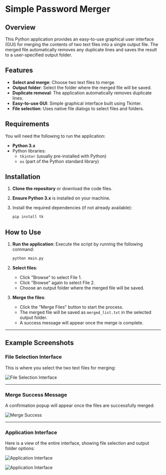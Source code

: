 # **Simple Password Merger**

## Overview

This Python application provides an easy-to-use graphical user interface (GUI) for merging the contents of two text files into a single output file. The merged file automatically removes any duplicate lines and saves the result to a user-specified output folder.

## Features

- **Select and merge**: Choose two text files to merge.
- **Output folder**: Select the folder where the merged file will be saved.
- **Duplicate removal**: The application automatically removes duplicate lines.
- **Easy-to-use GUI**: Simple graphical interface built using Tkinter.
- **File selection**: Uses native file dialogs to select files and folders.

## Requirements

You will need the following to run the application:

- **Python 3.x**
- Python libraries:
  - `tkinter` (usually pre-installed with Python)
  - `os` (part of the Python standard library)

## Installation

1. **Clone the repository** or download the code files.
2. **Ensure Python 3.x** is installed on your machine.
3. Install the required dependencies (if not already available):

    ```bash
    pip install tk
    ```

## How to Use

1. **Run the application**: Execute the script by running the following command:

    ```bash
    python main.py
    ```

2. **Select files**:
   - Click "Browse" to select File 1.
   - Click "Browse" again to select File 2.
   - Choose an output folder where the merged file will be saved.

3. **Merge the files**: 
   - Click the "Merge Files" button to start the process.
   - The merged file will be saved as `merged_list.txt` in the selected output folder.
   - A success message will appear once the merge is complete.

---

## Example Screenshots

### **File Selection Interface**

This is where you select the two text files for merging:

![File Selection Interface](https://github.com/user-attachments/assets/0bbfb613-aeae-4f74-b1da-992b3f93336b)

---

### **Merge Success Message**

A confirmation popup will appear once the files are successfully merged:

![Merge Success](https://github.com/user-attachments/assets/30cb1420-3103-4f59-86c4-74e5ac4813ba)

---

### **Application Interface**

Here is a view of the entire interface, showing file selection and output folder options:

![Application Interface](https://github.com/user-attachments/assets/106a054d-b389-4f7e-960b-3660c653e3e0)




![Application Interface](<https://github.com/user-attachments/assets/5809c25e-3ec4-48f5-94e9-4ca2486f41a5>
)


